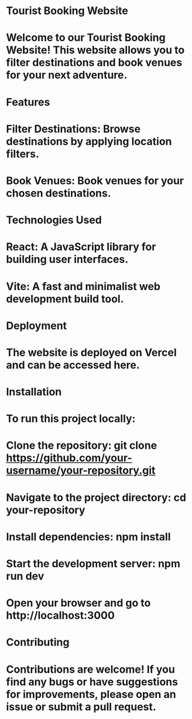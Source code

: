 # Tourist Booking Website
# Welcome to our Tourist Booking Website! This website allows you to filter destinations and book venues for your next adventure.

# Features
# Filter Destinations: Browse destinations by applying location filters.
# Book Venues: Book venues for your chosen destinations.
# Technologies Used
# React: A JavaScript library for building user interfaces.
# Vite: A fast and minimalist web development build tool.
# Deployment
# The website is deployed on Vercel and can be accessed here.

# Installation
# To run this project locally:

# Clone the repository: git clone https://github.com/your-username/your-repository.git
# Navigate to the project directory: cd your-repository
# Install dependencies: npm install
# Start the development server: npm run dev
# Open your browser and go to http://localhost:3000
# Contributing
# Contributions are welcome! If you find any bugs or have suggestions for improvements, please open an issue or submit a pull request.
